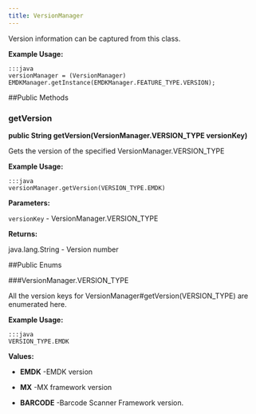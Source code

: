 ```yaml
---
title: VersionManager
---
```


Version information can be captured from this class.
 
 

**Example Usage:**
	
	:::java	
	versionManager = (VersionManager) EMDKManager.getInstance(EMDKManager.FEATURE_TYPE.VERSION);


##Public Methods

### getVersion

**public String getVersion(VersionManager.VERSION_TYPE versionKey)**

Gets the version of the specified  VersionManager.VERSION_TYPE
 
  

**Example Usage:**
	
	:::java	
	versionManager.getVersion(VERSION_TYPE.EMDK)


**Parameters:**

`versionKey` -  VersionManager.VERSION_TYPE

**Returns:**

java.lang.String - Version number

##Public Enums

###VersionManager.VERSION_TYPE

All the version keys for  VersionManager#getVersion(VERSION_TYPE) are enumerated here.
 
 

**Example Usage:**
	
	:::java	
	VERSION_TYPE.EMDK


**Values:**

* **EMDK** -EMDK version

* **MX** -MX framework version

* **BARCODE** -Barcode Scanner Framework version.


